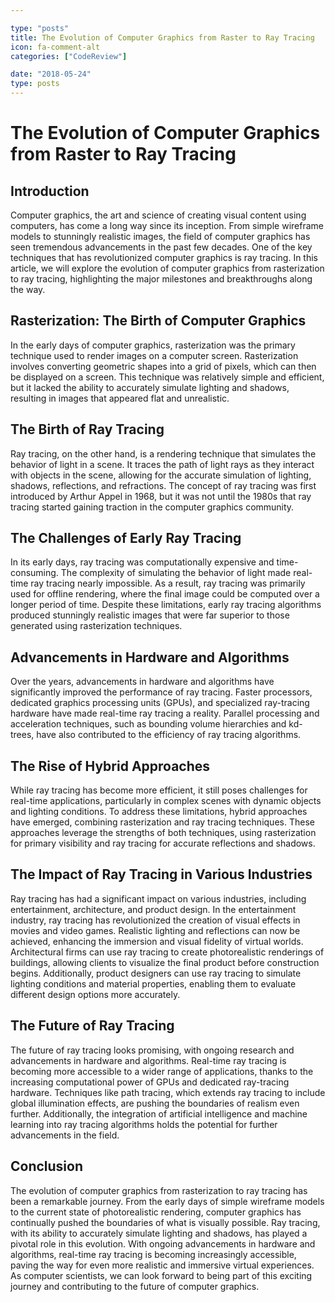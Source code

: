 ```yaml
---

type: "posts"
title: The Evolution of Computer Graphics from Raster to Ray Tracing
icon: fa-comment-alt
categories: ["CodeReview"]

date: "2018-05-24"
type: posts
---
```





# The Evolution of Computer Graphics from Raster to Ray Tracing

## Introduction

Computer graphics, the art and science of creating visual content using computers, has come a long way since its inception. From simple wireframe models to stunningly realistic images, the field of computer graphics has seen tremendous advancements in the past few decades. One of the key techniques that has revolutionized computer graphics is ray tracing. In this article, we will explore the evolution of computer graphics from rasterization to ray tracing, highlighting the major milestones and breakthroughs along the way.

## Rasterization: The Birth of Computer Graphics

In the early days of computer graphics, rasterization was the primary technique used to render images on a computer screen. Rasterization involves converting geometric shapes into a grid of pixels, which can then be displayed on a screen. This technique was relatively simple and efficient, but it lacked the ability to accurately simulate lighting and shadows, resulting in images that appeared flat and unrealistic.

## The Birth of Ray Tracing

Ray tracing, on the other hand, is a rendering technique that simulates the behavior of light in a scene. It traces the path of light rays as they interact with objects in the scene, allowing for the accurate simulation of lighting, shadows, reflections, and refractions. The concept of ray tracing was first introduced by Arthur Appel in 1968, but it was not until the 1980s that ray tracing started gaining traction in the computer graphics community.

## The Challenges of Early Ray Tracing

In its early days, ray tracing was computationally expensive and time-consuming. The complexity of simulating the behavior of light made real-time ray tracing nearly impossible. As a result, ray tracing was primarily used for offline rendering, where the final image could be computed over a longer period of time. Despite these limitations, early ray tracing algorithms produced stunningly realistic images that were far superior to those generated using rasterization techniques.

## Advancements in Hardware and Algorithms

Over the years, advancements in hardware and algorithms have significantly improved the performance of ray tracing. Faster processors, dedicated graphics processing units (GPUs), and specialized ray-tracing hardware have made real-time ray tracing a reality. Parallel processing and acceleration techniques, such as bounding volume hierarchies and kd-trees, have also contributed to the efficiency of ray tracing algorithms.

## The Rise of Hybrid Approaches

While ray tracing has become more efficient, it still poses challenges for real-time applications, particularly in complex scenes with dynamic objects and lighting conditions. To address these limitations, hybrid approaches have emerged, combining rasterization and ray tracing techniques. These approaches leverage the strengths of both techniques, using rasterization for primary visibility and ray tracing for accurate reflections and shadows.

## The Impact of Ray Tracing in Various Industries

Ray tracing has had a significant impact on various industries, including entertainment, architecture, and product design. In the entertainment industry, ray tracing has revolutionized the creation of visual effects in movies and video games. Realistic lighting and reflections can now be achieved, enhancing the immersion and visual fidelity of virtual worlds. Architectural firms can use ray tracing to create photorealistic renderings of buildings, allowing clients to visualize the final product before construction begins. Additionally, product designers can use ray tracing to simulate lighting conditions and material properties, enabling them to evaluate different design options more accurately.

## The Future of Ray Tracing

The future of ray tracing looks promising, with ongoing research and advancements in hardware and algorithms. Real-time ray tracing is becoming more accessible to a wider range of applications, thanks to the increasing computational power of GPUs and dedicated ray-tracing hardware. Techniques like path tracing, which extends ray tracing to include global illumination effects, are pushing the boundaries of realism even further. Additionally, the integration of artificial intelligence and machine learning into ray tracing algorithms holds the potential for further advancements in the field.

## Conclusion

The evolution of computer graphics from rasterization to ray tracing has been a remarkable journey. From the early days of simple wireframe models to the current state of photorealistic rendering, computer graphics has continually pushed the boundaries of what is visually possible. Ray tracing, with its ability to accurately simulate lighting and shadows, has played a pivotal role in this evolution. With ongoing advancements in hardware and algorithms, real-time ray tracing is becoming increasingly accessible, paving the way for even more realistic and immersive virtual experiences. As computer scientists, we can look forward to being part of this exciting journey and contributing to the future of computer graphics.